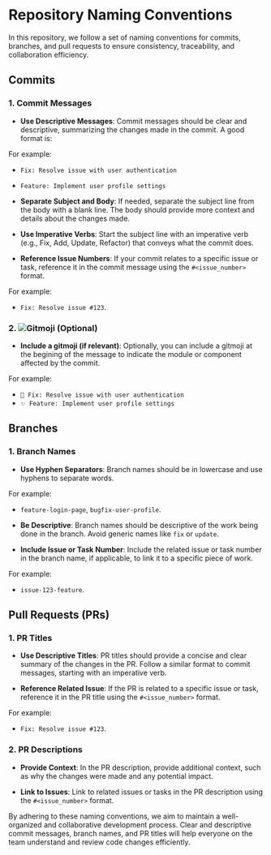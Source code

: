 # Repository Naming Conventions

In this repository, we follow a set of naming conventions for commits, branches, and pull requests to ensure consistency, traceability, and collaboration efficiency.

## Commits

### 1. Commit Messages

- **Use Descriptive Messages**: Commit messages should be clear and descriptive, summarizing the changes made in the commit. A good format is:

For example:
- `Fix: Resolve issue with user authentication`
- `Feature: Implement user profile settings`

- **Separate Subject and Body**: If needed, separate the subject line from the body with a blank line. The body should provide more context and details about the changes made.

- **Use Imperative Verbs**: Start the subject line with an imperative verb (e.g., Fix, Add, Update, Refactor) that conveys what the commit does.

- **Reference Issue Numbers**: If your commit relates to a specific issue or task, reference it in the commit message using the `#<issue_number>` format. 

For example: 
- `Fix: Resolve issue #123`.

### 2. ![Gitmoji](https://gitmoji.dev/) (Optional)

- **Include a gitmoji (if relevant)**: Optionally, you can include a gitmoji at the begining of the message to indicate the module or component affected by the commit.

For example:
- `🐛 Fix: Resolve issue with user authentication`
- `✨ Feature: Implement user profile settings`

## Branches

### 1. Branch Names

- **Use Hyphen Separators**: Branch names should be in lowercase and use hyphens to separate words. 

For example: 
- `feature-login-page`, `bugfix-user-profile`.

- **Be Descriptive**: Branch names should be descriptive of the work being done in the branch. Avoid generic names like `fix` or `update`.

- **Include Issue or Task Number**: Include the related issue or task number in the branch name, if applicable, to link it to a specific piece of work. 

For example: 
- `issue-123-feature`.

## Pull Requests (PRs)

### 1. PR Titles

- **Use Descriptive Titles**: PR titles should provide a concise and clear summary of the changes in the PR. Follow a similar format to commit messages, starting with an imperative verb.

- **Reference Related Issue**: If the PR is related to a specific issue or task, reference it in the PR title using the `#<issue_number>` format. 

For example: 
- `Fix: Resolve issue #123`.

### 2. PR Descriptions

- **Provide Context**: In the PR description, provide additional context, such as why the changes were made and any potential impact.

- **Link to Issues**: Link to related issues or tasks in the PR description using the `#<issue_number>` format.

By adhering to these naming conventions, we aim to maintain a well-organized and collaborative development process. Clear and descriptive commit messages, branch names, and PR titles will help everyone on the team understand and review code changes efficiently.
